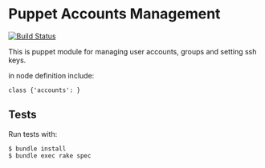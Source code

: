 # Puppet Accounts Management

[![Build Status](https://travis-ci.org/deric/puppet-accounts.png)](https://travis-ci.org/deric/puppet-accounts)

This is puppet module for managing user accounts, groups and setting ssh keys.

in node definition include:

```puppet
class {'accounts': }
```


## Tests

Run tests with:

```
$ bundle install
$ bundle exec rake spec
```
